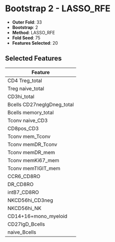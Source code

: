 # Bootstrap 2 - LASSO_RFE

- **Outer Fold**: 33
- **Bootstrap**: 2
- **Method**: LASSO_RFE
- **Fold Seed**: 75
- **Features Selected**: 20

## Selected Features

| Feature |
|---------|
| CD4 Treg_total |
| Treg naive_total |
| CD3hi_total |
| Bcells CD27negIgDneg_total |
| Bcells memory_total |
| Tconv naive_CD3 |
| CD8pos_CD3 |
| Tconv mem_Tconv |
| Tconv memDR_Tconv |
| Tconv memDR_mem |
| Tconv memKi67_mem |
| Tconv memTIGIT_mem |
| CCR6_CD8RO |
| DR_CD8RO |
| intB7_CD8RO |
| NKCD56hi_CD3neg |
| NKCD56hi_NK |
| CD14+16+mono_myeloid |
| CD27IgD_Bcells |
| naive_Bcells |

